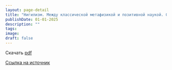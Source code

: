 ```yaml
---
layout: page-detail
title: "Нигилизм. Между классической метафизикой и позитивной наукой. От Ничто к абсурду"
publishDate: 01-01-2025
description: ""
tags:
image:
draft: false
---
```


Скачать [pdf](/upload/iblock/5bb/5bb5f647c0ee4cad0035a383ed60094a.pdf)

[Ссылка на источник](https://www.academia.edu/9751311/%D0%9F%D0%B5%D1%87%D1%83%D1%80%D1%87%D0%B8%D0%BA%5F%D0%AE%5F%D0%AE%5F%D0%9D%D0%B8%D0%B3%D0%B8%D0%BB%D0%B8%D0%B7%D0%BC%5F%D0%9C%D0%B5%D0%B6%D0%B4%D1%83%5F%D0%BA%D0%BB%D0%B0%D1%81%D1%81%D0%B8%D1%87%D0%B5%D1%81%D0%BA%D0%BE%D0%B9%5F%D0%BC%D0%B5%D1%82%D0%B0%D1%84%D0%B8%D0%B7%D0%B8%D0%BA%D0%BE%D0%B9%5F%D0%B8%5F%D0%BF%D0%BE%D0%B7%D0%B8%D1%82%D0%B8%D0%B2%D0%BD%D0%BE%D0%B9%5F%D0%BD%D0%B0%D1%83%D0%BA%D0%BE%D0%B9%5F%D0%9E%D1%82%5F%D0%9D%D0%B8%D1%87%D1%82%D0%BE%5F%D0%BA%5F%D0%B0%D0%B1%D1%81%D1%83%D1%80%D0%B4%D1%83%5FLAP%5FLambert%5FAcademic%5FPublishing%5F13%5F10%5F2011%5F)  
  
  
